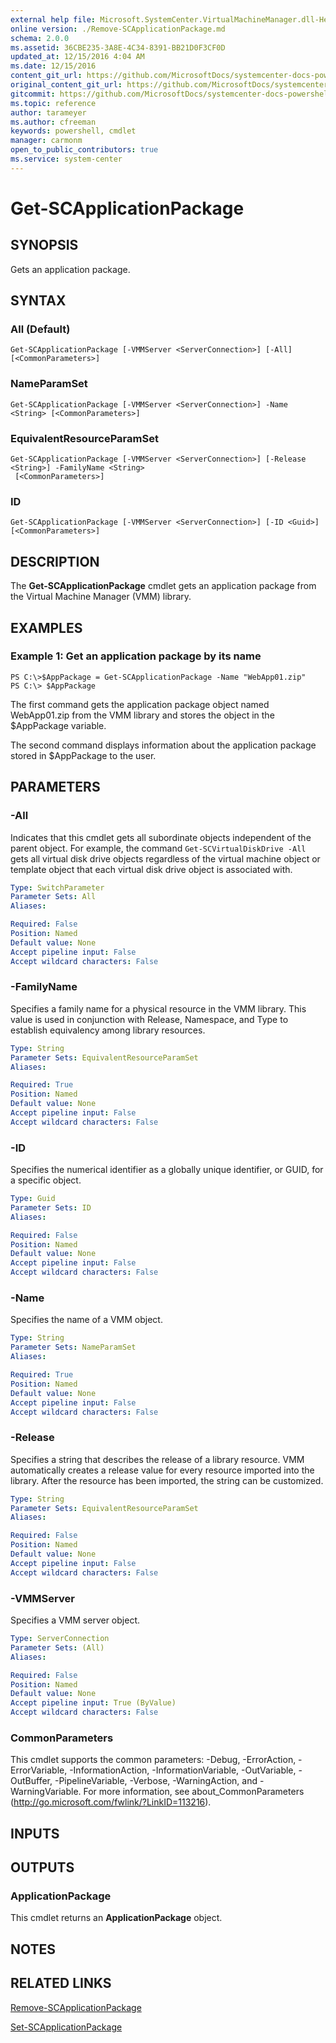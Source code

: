```yaml
---
external help file: Microsoft.SystemCenter.VirtualMachineManager.dll-Help.xml
online version: ./Remove-SCApplicationPackage.md
schema: 2.0.0
ms.assetid: 36CBE235-3A8E-4C34-8391-BB21D0F3CF0D
updated_at: 12/15/2016 4:04 AM
ms.date: 12/15/2016
content_git_url: https://github.com/MicrosoftDocs/systemcenter-docs-powershell/blob/master/systemcenter-cmdlets/SystemCenter2016/VirtualMachineManager/vlatest/Get-SCApplicationPackage.md
original_content_git_url: https://github.com/MicrosoftDocs/systemcenter-docs-powershell/blob/master/systemcenter-cmdlets/SystemCenter2016/VirtualMachineManager/vlatest/Get-SCApplicationPackage.md
gitcommit: https://github.com/MicrosoftDocs/systemcenter-docs-powershell/blob/7df4508c7b907a214e6a8eca76037b06065ef078/systemcenter-cmdlets/SystemCenter2016/VirtualMachineManager/vlatest/Get-SCApplicationPackage.md
ms.topic: reference
author: tarameyer
ms.author: cfreeman
keywords: powershell, cmdlet
manager: carmonm
open_to_public_contributors: true
ms.service: system-center
---
```


# Get-SCApplicationPackage

## SYNOPSIS
Gets an application package.

## SYNTAX

### All (Default)
```
Get-SCApplicationPackage [-VMMServer <ServerConnection>] [-All] [<CommonParameters>]
```

### NameParamSet
```
Get-SCApplicationPackage [-VMMServer <ServerConnection>] -Name <String> [<CommonParameters>]
```

### EquivalentResourceParamSet
```
Get-SCApplicationPackage [-VMMServer <ServerConnection>] [-Release <String>] -FamilyName <String>
 [<CommonParameters>]
```

### ID
```
Get-SCApplicationPackage [-VMMServer <ServerConnection>] [-ID <Guid>] [<CommonParameters>]
```

## DESCRIPTION
The **Get-SCApplicationPackage** cmdlet gets an application package from the Virtual Machine Manager (VMM) library.

## EXAMPLES

### Example 1: Get an application package by its name
```
PS C:\>$AppPackage = Get-SCApplicationPackage -Name "WebApp01.zip"
PS C:\> $AppPackage
```

The first command gets the application package object named WebApp01.zip from the VMM library and stores the object in the $AppPackage variable.

The second command displays information about the application package stored in $AppPackage to the user.

## PARAMETERS

### -All
Indicates that this cmdlet gets all subordinate objects independent of the parent object.
For example, the command `Get-SCVirtualDiskDrive -All` gets all virtual disk drive objects regardless of the virtual machine object or template object that each virtual disk drive object is associated with.

```yaml
Type: SwitchParameter
Parameter Sets: All
Aliases: 

Required: False
Position: Named
Default value: None
Accept pipeline input: False
Accept wildcard characters: False
```

### -FamilyName
Specifies a family name for a physical resource in the VMM library.
This value is used in conjunction with Release, Namespace, and Type to establish equivalency among library resources.

```yaml
Type: String
Parameter Sets: EquivalentResourceParamSet
Aliases: 

Required: True
Position: Named
Default value: None
Accept pipeline input: False
Accept wildcard characters: False
```

### -ID
Specifies the numerical identifier as a globally unique identifier, or GUID, for a specific object.

```yaml
Type: Guid
Parameter Sets: ID
Aliases: 

Required: False
Position: Named
Default value: None
Accept pipeline input: False
Accept wildcard characters: False
```

### -Name
Specifies the name of a VMM object.

```yaml
Type: String
Parameter Sets: NameParamSet
Aliases: 

Required: True
Position: Named
Default value: None
Accept pipeline input: False
Accept wildcard characters: False
```

### -Release
Specifies a string that describes the release of a library resource.
VMM automatically creates a release value for every resource imported into the library.
After the resource has been imported, the string can be customized.

```yaml
Type: String
Parameter Sets: EquivalentResourceParamSet
Aliases: 

Required: False
Position: Named
Default value: None
Accept pipeline input: False
Accept wildcard characters: False
```

### -VMMServer
Specifies a VMM server object.

```yaml
Type: ServerConnection
Parameter Sets: (All)
Aliases: 

Required: False
Position: Named
Default value: None
Accept pipeline input: True (ByValue)
Accept wildcard characters: False
```

### CommonParameters
This cmdlet supports the common parameters: -Debug, -ErrorAction, -ErrorVariable, -InformationAction, -InformationVariable, -OutVariable, -OutBuffer, -PipelineVariable, -Verbose, -WarningAction, and -WarningVariable. For more information, see about_CommonParameters (http://go.microsoft.com/fwlink/?LinkID=113216).

## INPUTS

## OUTPUTS

### ApplicationPackage
This cmdlet returns an **ApplicationPackage** object.

## NOTES

## RELATED LINKS

[Remove-SCApplicationPackage](xref:SystemCenter2016/VirtualMachineManager/vlatest/Remove-SCApplicationPackage.md)

[Set-SCApplicationPackage](xref:SystemCenter2016/VirtualMachineManager/vlatest/Set-SCApplicationPackage.md)

